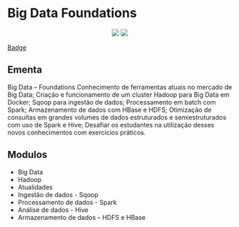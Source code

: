 # Big Data Foundations

<p align="center">
<img src="https://raw.githubusercontent.com/elladarte/Big_Data_Engineer_Sematix/main/Big%20Data%20Foudaments/Semantix%20Academy%20-%20Big%20Data%20%E2%80%93%20Foundations%20-%202021-09-14.png"/>
<img src="https://img.shields.io/static/v1?label=Status&message=Concluido&color=green&style=for-the-badge"/>
</p>

[Badge](https://badgr.com/public/assertions/RV2a2b2lSkWfKUZhe436mA?action=download)

## Ementa
Big Data – Foundations
Conhecimento de ferramentas atuais no mercado de Big Data; Criação e funcionamento de um cluster Hadoop para Big Data em Docker; Sqoop para ingestão de dados; Processamento em batch com Spark; Armazenamento de dados com HBase e HDFS; Otimização de consultas em grandes volumes de dados estruturados e semiestruturados com uso de Spark e Hive; Desafiar os estudantes na utilização desses novos conhecimentos com exercícios práticos.

## Modulos
- Big Data
- Hadoop
- Atualidades
- Ingestão de dados - Sqoop
- Processamento de dados - Spark
- Análise de dados - Hive
- Armazenamento de dados – HDFS e HBase
